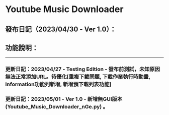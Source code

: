 # Youtube Music Downloader
## 發布日記（2023/04/30 - Ver 1.0）：
## 功能說明：
---
### **更新日記**：2023/04/27 - Testing Edition - 發布前測試，未知原因無法正常添加URL。待優化[重複下載問題, 下載作業執行時動畫, Information功能列新增, 新增預下載列表功能]
### **更新日記**：2023/05/01 - Ver 1.0 - 新增無GUI版本 (Youtube_Music_Downloader_nGe.py) 。